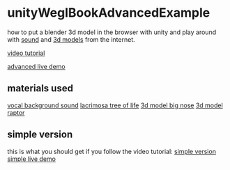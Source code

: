 # unityWeglBookAdvancedExample
how to put a blender 3d model in the browser with unity
and play around with [sound](https://freesound.org "it's free!") and [3d models](https://www.turbosquid.com/Search/3D-Models/free/blend "it's free!") from the internet.

[video tutorial](https://diode.zone/videos/watch/da47b4fb-deaf-4b98-8a08-d654f6b6ad76 "Click")

[advanced live demo](https://webgl-unity-book-advanced.surge.sh/ "Click")

## materials used
[vocal background sound](https://freesound.org/people/whalesofjupiter/sounds/333932/ "Click")
[lacrimosa tree of life](https://www.youtube.com/results?search_query=lacrimosa+tree+of+life "Click")
[3d model big nose](https://www.turbosquid.com/3d-models/statue-god-big-nose-blend/1116869 "Click")
[3d model raptor](https://www.turbosquid.com/3d-models/raptor-dinosaur-model-1538088 "Click")

## simple version
this is what you should get if you follow the video tutorial:
[simple version](https://github.com/themancalledjakob/unityWebGlBookExample "Click")
[simple live demo](https://webgl-unity-book.surge.sh/ "Click")
